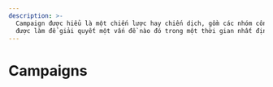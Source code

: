 ```yaml
---
description: >-
  Campaign được hiểu là một chiến lược hay chiến dịch, gồm các nhóm công việc
  được làm để giải quyết một vấn đề nào đó trong một thời gian nhất định.
---
```


# Campaigns

